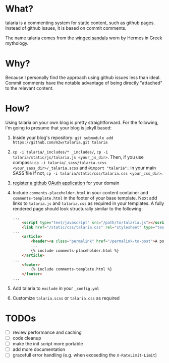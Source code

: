 # What?

talaria is a commenting system for static content, such as github pages. Instead of github issues, it is based on commit comments.

The name talaria comes from the [winged sandals](http://en.wikipedia.org/wiki/Talaria) worn by Hermes in Greek mythology.

# Why?

Because I personally find the approach using github issues less than ideal. Commit comments have the notable advantage of being directly "attached" to the relevant content.

# How?

Using talaria on your own blog is pretty straightforward. For the following, I'm going to presume that your blog is jekyll based:

1. Inside your blog's repository: `git submodule add https://github.com/m2w/talaria.git talaria`

2. `cp -i talaria/_includes/* _includes/`, `cp -i talaria/static/js/talaria.js <your_js_dir>`.
    Then, if you use compass: `cp -i talaria/_sass/talaria.scss <your_sass_dir>/_talaria.scss` and `@import "talaria";` in your main SASS file
    If not, `cp -i talaria/static/css/talaria.css <your_css_dir>`.

3. [register a github OAuth application](https://github.com/settings/applications/new) for your domain

4. Include `comments-placeholder.html` in your content container and `comments-template.html` in the footer of your base template. Next add links to `talaria.js` and `talaria.css` as required in your templates. A fully rendered page should look structurally similar to the following:
    ```html
    ...
        <script type="text/javascript" src="/path/to/talaria.js"></script>
        <link href="/static/css/talaria.css" rel="stylesheet" type="text/css" />
    ...
        <article>
            <header><a class="permalink" href="/permalink-to-post">A post</a></header>
            ...
            {% include comments-placeholder.html %}
        </article>
    ...
        <footer>
            {% include comments-template.html %}
        </footer>
    ...
    ```

5. Add talaria to `exclude` in your `_config.yml`

6. Customize `talaria.scss` or `talaria.css` as required

# TODOs

- [ ] review performance and caching
- [ ] code cleanup
- [ ] make the init script more portable
- [ ] add more documentation
- [ ] gracefull error handling (e.g. when exceeding the `X-RateLimit-Limit`)
